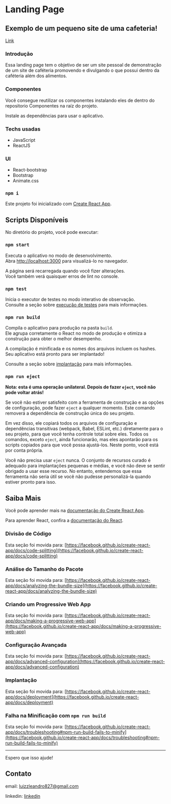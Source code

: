 # Landing Page

## Exemplo de um pequeno site de uma cafeteria!

[Link](https://components1.vercel.app/)

### Introdução

Essa landing page tem o objetivo de ser um site pessoal de demonstração de um site de caféteria promovendo e divulgando o que possui dentro da caféteria além dos alimentos.

### Componentes

Você consegue reutilizar os componentes instalando eles de dentro do repositorio Componentes na raíz do projeto.

Instale as dependências para usar o aplicativo.

### Techs usadas

 - JavaScript
 - ReactJS

### UI

 - React-bootstrap
 - Bootstrap
 - Animate.css


### `npm i`

Este projeto foi inicializado com [Create React App](https://github.com/facebook/create-react-app).

## Scripts Disponíveis

No diretório do projeto, você pode executar:

### `npm start`

Executa o aplicativo no modo de desenvolvimento.\
Abra [http://localhost:3000](http://localhost:3000) para visualizá-lo no navegador.

A página será recarregada quando você fizer alterações.\
Você também verá quaisquer erros de lint no console.

### `npm test`

Inicia o executor de testes no modo interativo de observação.\
Consulte a seção sobre [execução de testes](https://facebook.github.io/create-react-app/docs/running-tests) para mais informações.

### `npm run build`

Compila o aplicativo para produção na pasta `build`.\
Ele agrupa corretamente o React no modo de produção e otimiza a construção para obter o melhor desempenho.

A compilação é minificada e os nomes dos arquivos incluem os hashes.\
Seu aplicativo está pronto para ser implantado!

Consulte a seção sobre [implantação](https://facebook.github.io/create-react-app/docs/deployment) para mais informações.

### `npm run eject`

**Nota: esta é uma operação unilateral. Depois de fazer `eject`, você não pode voltar atrás!**

Se você não estiver satisfeito com a ferramenta de construção e as opções de configuração, pode fazer `eject` a qualquer momento. Este comando removerá a dependência de construção única do seu projeto.

Em vez disso, ele copiará todos os arquivos de configuração e dependências transitivas (webpack, Babel, ESLint, etc.) diretamente para o seu projeto, para que você tenha controle total sobre eles. Todos os comandos, exceto `eject`, ainda funcionarão, mas eles apontarão para os scripts copiados para que você possa ajustá-los. Neste ponto, você está por conta própria.

Você não precisa usar `eject` nunca. O conjunto de recursos curado é adequado para implantações pequenas e médias, e você não deve se sentir obrigado a usar esse recurso. No entanto, entendemos que essa ferramenta não seria útil se você não pudesse personalizá-la quando estiver pronto para isso.

## Saiba Mais

Você pode aprender mais na [documentação do Create React App](https://facebook.github.io/create-react-app/docs/getting-started).

Para aprender React, confira a [documentação do React](https://reactjs.org/).

### Divisão de Código

Esta seção foi movida para: [https://facebook.github.io/create-react-app/docs/code-splitting](https://facebook.github.io/create-react-app/docs/code-splitting)

### Análise do Tamanho do Pacote

Esta seção foi movida para: [https://facebook.github.io/create-react-app/docs/analyzing-the-bundle-size](https://facebook.github.io/create-react-app/docs/analyzing-the-bundle-size)

### Criando um Progressive Web App

Esta seção foi movida para: [https://facebook.github.io/create-react-app/docs/making-a-progressive-web-app](https://facebook.github.io/create-react-app/docs/making-a-progressive-web-app)

### Configuração Avançada

Esta seção foi movida para: [https://facebook.github.io/create-react-app/docs/advanced-configuration](https://facebook.github.io/create-react-app/docs/advanced-configuration)

### Implantação

Esta seção foi movida para: [https://facebook.github.io/create-react-app/docs/deployment](https://facebook.github.io/create-react-app/docs/deployment)

### Falha na Minificação com `npm run build`

Esta seção foi movida para: [https://facebook.github.io/create-react-app/docs/troubleshooting#npm-run-build-fails-to-minify](https://facebook.github.io/create-react-app/docs/troubleshooting#npm-run-build-fails-to-minify)

---

Espero que isso ajude!

## Contato

email: luizzleandro827@gmail.com

linkedin: [linkedin](https://www.linkedin.com/in/leandroluizz/)
